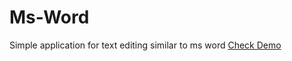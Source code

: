 # Ms-Word
Simple application for text editing similar to ms word
[Check Demo](https://ms-word.netlify.app/)
